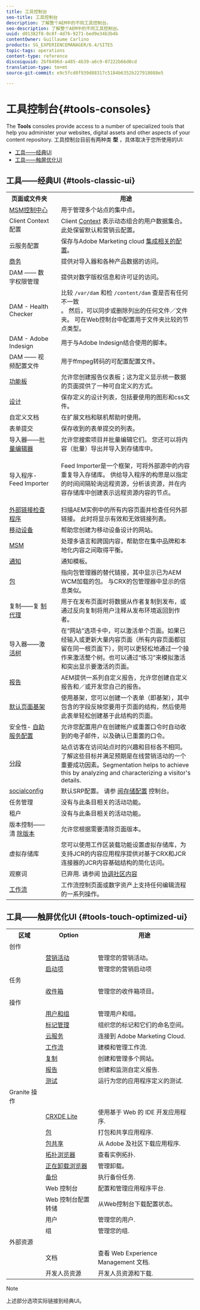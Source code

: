 ```yaml
---
title: 工具控制台
seo-title: 工具控制台
description: 了解整个AEM中的不同工具控制台。
seo-description: 了解整个AEM中的不同工具控制台。
uuid: d01382f8-0c8f-4d76-9271-bed9e34b3b4b
contentOwner: Guillaume Carlino
products: SG_EXPERIENCEMANAGER/6.4/SITES
topic-tags: operations
content-type: reference
discoiquuid: 2bf8496d-a485-4b39-a6c9-07222b66d0cd
translation-type: tm+mt
source-git-commit: e9c5fcd8f939d88317c5184b6352b227918088e5

---
```



# 工具控制台{#tools-consoles}

The **Tools** consoles provide access to a number of specialized tools that help you administer your websites, digital assets and other aspects of your content repository. 工具控制台目前有两种类 **型** ，具体取决于您所使用的UI:

* [工具——经典UI](#tools-classic-ui)
* [工具——触屏优化UI](#tools-touch-optimized-ui)

## 工具——经典UI {#tools-classic-ui}

<table> 
 <tbody> 
  <tr> 
   <th>页面或文件夹</th> 
   <th> </th> 
   <th>用途</th> 
  </tr> 
  <tr> 
   <td><a href="/help/sites-administering/msm.md">MSM控制中心</a></td> 
   <td> </td> 
   <td>用于管理多个站点的集中点。</td> 
  </tr> 
  <tr> 
   <td>Client Context配置<br /> </td> 
   <td> </td> 
   <td>Client <a href="/help/sites-developing/client-context.md">Context</a> 表示动态组合的用户数据集合。 此处保留默认和营销云配置。<br /> </td> 
  </tr> 
  <tr> 
   <td>云服务配置<br /> </td> 
   <td> </td> 
   <td>保存与Adobe Marketing cloud <a href="/help/sites-administering/marketing-cloud.md">集成相关的配置</a>。</td> 
  </tr> 
  <tr> 
   <td><a href="/help/sites-administering/ecommerce.md">商务</a></td> 
   <td> </td> 
   <td>提供对导入器和各种产品数据的访问。</td> 
  </tr> 
  <tr> 
   <td>DAM —— 数字权限管理<br /> </td> 
   <td> </td> 
   <td>提供对数字版权信息和许可证的访问。</td> 
  </tr> 
  <tr> 
   <td>DAM - Health Checker<br /> </td> 
   <td> </td> 
   <td>比较 <code>/var/dam</code> 和检 <code>/content/dam</code> 查是否有任何不一致<br /> 。 然后，可以同步或删除列出的任何文件／文件夹。 可在Web控制台中配置用于文件夹比较的节点类型。</td> 
  </tr> 
  <tr> 
   <td>DAM - Adobe Indesign<br /> </td> 
   <td> </td> 
   <td>用于与Adobe Indesign结合使用的脚本。</td> 
  </tr> 
  <tr> 
   <td>DAM —— 视频配置文件<br /> </td> 
   <td> </td> 
   <td>用于ffmpeg转码的可配置配置文件。</td> 
  </tr> 
  <tr> 
   <td><a href="/help/sites-administering/dashboards.md">功能板</a></td> 
   <td> </td> 
   <td>允许您创建报告仪表板；这为定义显示统一数据的页面提供了一种可自定义的方式。</td> 
  </tr> 
  <tr> 
   <td><a href="/help/sites-developing/designer.md">设计</a></td> 
   <td> </td> 
   <td>保存定义的设计列表，包括要使用的图形和css文件。</td> 
  </tr> 
  <tr> 
   <td>自定义文档</td> 
   <td> </td> 
   <td>在扩展文档和联机帮助时使用。</td> 
  </tr> 
  <tr> 
   <td>表单提交</td> 
   <td> </td> 
   <td>保存收到的表单提交的列表。</td> 
  </tr> 
  <tr> 
   <td>导入器——批 <a href="/help/sites-administering/bulk-editor.md">量编辑器</a></td> 
   <td> </td> 
   <td>允许您搜索项目并批量编辑它们。 您还可以将内容（批量）导出并导入到存储库中。</td> 
  </tr>
  <tr> 
   <td>导入程序- Feed Importer</td> 
   <td> </td> 
   <td><p>Feed Importer是一个框架，可将外部源中的内容重复导入存储库。 供给导入程序的构思是以指定的时间间隔轮询远程资源，分析该资源，并在内容存储库中创建表示远程资源内容的节点。</p> </td> 
  </tr> 
  <tr> 
   <td><a href="/help/sites-administering/external-link-checker.md">外部链接检查程序</a></td> 
   <td> </td> 
   <td>扫描AEM实例中的所有内容页面并检查任何外部链接。 此时将显示有效和无效链接列表。</td> 
  </tr> 
  <tr> 
   <td><a href="/help/sites-authoring/mobile.md">移动设备</a></td> 
   <td> </td> 
   <td>帮助您创建为移动设备设计的网站。</td> 
  </tr> 
  <tr> 
   <td><a href="/help/sites-administering/msm.md">MSM</a></td> 
   <td> </td> 
   <td>处理多语言和跨国内容，帮助您在集中品牌和本地化内容之间取得平衡。</td> 
  </tr> 
  <tr> 
   <td><a href="/help/sites-administering/notification.md">通知</a></td> 
   <td> </td> 
   <td>通知模板。</td> 
  </tr> 
  <tr> 
   <td><a href="/help/sites-administering/package-manager.md">包</a></td> 
   <td> </td> 
   <td>指向包管理器的替代链接，其中显示已为AEM WCM加载的包。 与CRX的包管理器中显示的信息类似。</td> 
  </tr> 
  <tr> 
   <td>复制——复 <a href="/help/sites-deploying/configuring.md#replication-reverse-replication-and-replication-agents">制代理</a></td> 
   <td> </td> 
   <td>用于在发布页面时将数据从作者复制到发布，或通过反向复制将用户注释从发布环境返回到作者。</td> 
  </tr> 
  <tr> 
   <td>导入器——激 <a href="/help/sites-authoring/publishing-pages.md#publishing-and-unpublishing-a-tree">活树</a></td> 
   <td> </td> 
   <td>在“网站”选项卡中，可以激活单个页面。如果已经输入或更新大量内容页面（所有内容页面都驻留在同一根页面下），则可以更轻松地通过一个操作来激活整个树。也可以通过“练习”来模拟激活和突出显示要激活的页面。</td> 
  </tr> 
  <tr> 
   <td><a href="/help/sites-administering/reporting.md">报告</a></td> 
   <td> </td> 
   <td>AEM提供一系列自定义报告，允许您创建自定义报告和／或开发您自己的报告。</td> 
  </tr> 
  <tr> 
   <td><a href="/help/sites-authoring/scaffolding.md">默认页面基架</a></td> 
   <td> </td> 
   <td>使用基架，您可以创建一个表单（即基架），其中包含的字段反映您要用于页面的结构，然后使用此表单轻松创建基于此结构的页面。</td> 
  </tr> 
  <tr> 
   <td>安全性- <a href="/help/sites-administering/notification.md">自助服务配置 </a> </td> 
   <td> </td> 
   <td>允许您配置用户在创建帐户或重置口令时自动收到的电子邮件，以及确认已重置的口令。</td> 
  </tr> 
  <tr> 
   <td><a href="/help/sites-administering/campaign-segmentation.md">分段</a></td> 
   <td> </td> 
   <td>站点访客在访问站点时的兴趣和目标各不相同。了解这些目标并满足预期是在线营销活动的一个重要成功因素。Segmentation helps to achieve this by analyzing and characterizing a visitor's details.<br /> </td> 
  </tr> 
  <tr> 
   <td><a href="/help/communities/working-with-srp.md">socialconfig</a></td> 
   <td> </td> 
   <td>默认SRP配置。 请参 <a href="/help/communities/srp-config.md">阅存储配置</a> 控制台。</td> 
  </tr> 
  <tr> 
   <td>任务管理</td> 
   <td> </td> 
   <td>没有与此条目相关的活动功能。</td> 
  </tr> 
  <tr> 
   <td>租户</td> 
   <td> </td> 
   <td>没有与此条目相关的活动功能。</td> 
  </tr> 
  <tr> 
   <td>版本控制——清 <a href="/help/sites-deploying/version-purging.md">除版本</a></td> 
   <td> </td> 
   <td>允许您根据需要清除页面版本。</td> 
  </tr> 
  <tr> 
   <td>虚拟存储库</td> 
   <td> </td> 
   <td>您可以使用工作区装载功能设置虚拟存储库，为支持JCR的内容应用程序提供对基于CRX和JCR连接器的JCR内容基础结构的简化访问。</td> 
  </tr> 
  <tr> 
   <td>观察词</td> 
   <td> </td> 
   <td>已弃用. 请参阅 <a href="/help/communities/moderate-ugc.md#watchwords">协调社区内容</a></td> 
  </tr> 
  <tr> 
   <td><a href="/help/sites-administering/workflows.md">工作流</a></td> 
   <td> </td> 
   <td>工作流控制页面或数字资产上支持任何编辑流程的一系列操作。</td> 
  </tr> 
 </tbody> 
</table>

## 工具——触屏优化UI {#tools-touch-optimized-ui}

<table> 
 <tbody> 
  <tr> 
   <th>区域</th> 
   <th>Option</th> 
   <th>用途</th> 
  </tr> 
  <tr> 
   <td>创作</td> 
   <td> </td> 
   <td> </td> 
  </tr> 
  <tr> 
   <td> </td> 
   <td><a href="/help/sites-classic-ui-authoring/classic-personalization-campaigns.md">营销活动</a></td> 
   <td>管理您的营销活动。</td> 
  </tr> 
  <tr> 
   <td> </td> 
   <td><a href="/help/sites-authoring/launches.md">启动项</a></td> 
   <td>管理您的营销启动项</td> 
  </tr> 
  <tr> 
   <td>任务</td> 
   <td> </td> 
   <td> </td> 
  </tr> 
  <tr> 
   <td> </td> 
   <td><a href="/help/sites-authoring/task-content.md">收件箱</a></td> 
   <td>管理您的收件箱项目。</td> 
  </tr> 
  <tr> 
   <td>操作</td> 
   <td> </td> 
   <td> </td> 
  </tr> 
  <tr> 
   <td> </td> 
   <td><a href="/help/sites-administering/security.md">用户和组</a></td> 
   <td>管理用户和组。</td> 
  </tr> 
  <tr> 
   <td> </td> 
   <td><a href="/help/sites-authoring/tags.md">标记管理</a></td> 
   <td>组织您的标记和它们的命名空间。</td> 
  </tr> 
  <tr> 
   <td> </td> 
   <td><a href="https://helpx.adobe.com/cloud-manager/using/using-cloud-manager.html">云服务</a></td> 
   <td>连接到 Adobe Marketing Cloud.</td> 
  </tr> 
  <tr> 
   <td> </td> 
   <td><a href="/help/sites-administering/workflows.md">工作流</a></td> 
   <td>建模和管理工作流.</td> 
  </tr> 
  <tr> 
   <td> </td> 
   <td><a href="/help/sites-deploying/replication.md">复制</a></td> 
   <td>创建和管理多个网站。</td> 
  </tr> 
  <tr> 
   <td> </td> 
   <td><a href="/help/sites-administering/reporting.md">报告</a></td> 
   <td>创建和监测自定义报告.<br /> </td> 
  </tr> 
  <tr> 
   <td> </td> 
   <td><a href="/help/sites-developing/hobbes.md">测试</a></td> 
   <td>运行为您的应用程序定义的测试.</td> 
  </tr> 
  <tr> 
   <td>Granite 操作</td> 
   <td> </td> 
   <td> </td> 
  </tr> 
  <tr> 
   <td> </td> 
   <td><a href="/help/sites-developing/developing-with-crxde-lite.md">CRXDE Lite</a></td> 
   <td>使用基于 Web 的 IDE 开发应用程序.</td> 
  </tr> 
  <tr> 
   <td> </td> 
   <td><a href="/help/sites-administering/package-manager.md">包</a></td> 
   <td>打包和共享应用程序.</td> 
  </tr> 
  <tr> 
   <td> </td> 
   <td><a href="/help/sites-administering/package-manager.md#package-share">包共享</a></td> 
   <td>从 Adobe 及社区下载应用程序.<br /> </td> 
  </tr> 
  <tr> 
   <td> </td> 
   <td><a href="/help/sites-deploying/offloading.md#administering-topologies">拓扑浏览器</a></td> 
   <td>查看实例拓扑.</td> 
  </tr> 
  <tr> 
   <td> </td> 
   <td><a href="/help/sites-deploying/offloading.md">正在卸载浏览器</a></td> 
   <td>管理卸载。</td> 
  </tr> 
  <tr> 
   <td> </td> 
   <td><a href="/help/sites-deploying/monitoring-and-maintaining.md#backups">备份</a></td> 
   <td>执行备份任务.</td> 
  </tr> 
  <tr> 
   <td> </td> 
   <td>Web 控制台<br /> </td> 
   <td>配置和管理应用程序平台.</td> 
  </tr> 
  <tr> 
   <td> </td> 
   <td>Web 控制台配置转储<br /> </td> 
   <td>从Web控制台下载配置状态。<br /> </td> 
  </tr> 
  <tr> 
   <td> </td> 
   <td>用户</td> 
   <td>管理您的用户.</td> 
  </tr> 
  <tr> 
   <td> </td> 
   <td>组</td> 
   <td>管理您的组.</td> 
  </tr> 
  <tr> 
   <td>外部资源<br /> </td> 
   <td> </td> 
   <td> </td> 
  </tr> 
  <tr> 
   <td> </td> 
   <td>文档</td> 
   <td>查看 Web Experience Management 文档.<br /> </td> 
  </tr> 
  <tr> 
   <td> </td> 
   <td>开发人员资源</td> 
   <td>开发人员资源和下载.</td> 
  </tr> 
 </tbody> 
</table>

>[!NOTE]
>
>上述部分选项实际链接到经典UI。

